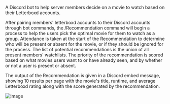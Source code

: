 A Discord bot to help server members decide on a movie to watch based on their Letterboxd accounts.

After pairing members' letterboxd accounts to their Discord accounts through bot commands, the /Recommendation command will begin a process to help the users pick the optimal movie for them to watch as a group.
Attendance is taken at the start of the Recommendation to determine who will be present or absent for the movie, or if they should be ignored for the process.
The list of potential recommendations is the union of all present members' watchlists.
The priority of the recommendation is scored based on what movies users want to or have already seen, and by whether or not a user is present or absent.

The output of the Recommendation is given in a Discord embed message, showing 10 results per page with the movie's title, runtime, and average Letterboxd rating along with the score generated by the recommendation.

![image](https://github.com/ReidShinabarker/LetterBotxd/assets/44105455/7852e71a-b379-4a72-b1c8-15a3ef0435d2)

